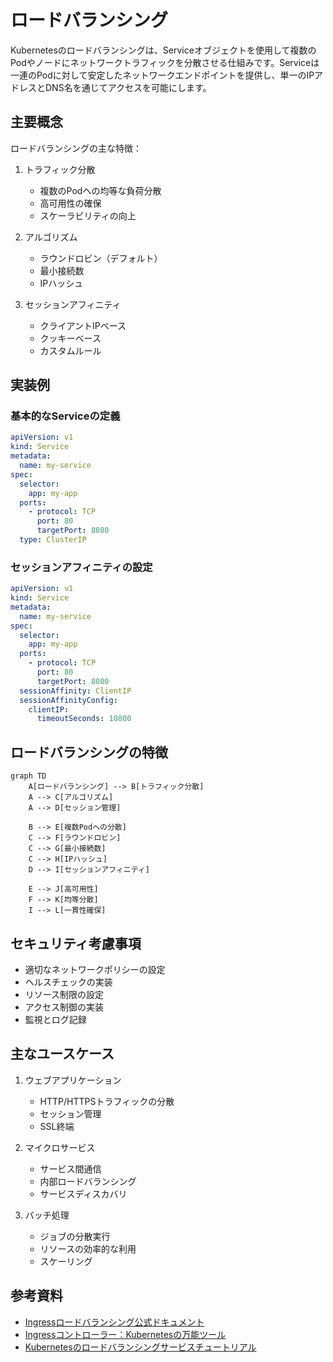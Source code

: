 # ロードバランシング

Kubernetesのロードバランシングは、Serviceオブジェクトを使用して複数のPodやノードにネットワークトラフィックを分散させる仕組みです。Serviceは一連のPodに対して安定したネットワークエンドポイントを提供し、単一のIPアドレスとDNS名を通じてアクセスを可能にします。

## 主要概念

ロードバランシングの主な特徴：

1. トラフィック分散
   - 複数のPodへの均等な負荷分散
   - 高可用性の確保
   - スケーラビリティの向上

2. アルゴリズム
   - ラウンドロビン（デフォルト）
   - 最小接続数
   - IPハッシュ

3. セッションアフィニティ
   - クライアントIPベース
   - クッキーベース
   - カスタムルール

## 実装例

### 基本的なServiceの定義

```yaml
apiVersion: v1
kind: Service
metadata:
  name: my-service
spec:
  selector:
    app: my-app
  ports:
    - protocol: TCP
      port: 80
      targetPort: 8080
  type: ClusterIP
```

### セッションアフィニティの設定

```yaml
apiVersion: v1
kind: Service
metadata:
  name: my-service
spec:
  selector:
    app: my-app
  ports:
    - protocol: TCP
      port: 80
      targetPort: 8080
  sessionAffinity: ClientIP
  sessionAffinityConfig:
    clientIP:
      timeoutSeconds: 10800
```

## ロードバランシングの特徴

```mermaid
graph TD
    A[ロードバランシング] --> B[トラフィック分散]
    A --> C[アルゴリズム]
    A --> D[セッション管理]
    
    B --> E[複数Podへの分散]
    C --> F[ラウンドロビン]
    C --> G[最小接続数]
    C --> H[IPハッシュ]
    D --> I[セッションアフィニティ]
    
    E --> J[高可用性]
    F --> K[均等分散]
    I --> L[一貫性確保]
```

## セキュリティ考慮事項

- 適切なネットワークポリシーの設定
- ヘルスチェックの実装
- リソース制限の設定
- アクセス制御の実装
- 監視とログ記録

## 主なユースケース

1. ウェブアプリケーション
   - HTTP/HTTPSトラフィックの分散
   - セッション管理
   - SSL終端

2. マイクロサービス
   - サービス間通信
   - 内部ロードバランシング
   - サービスディスカバリ

3. バッチ処理
   - ジョブの分散実行
   - リソースの効率的な利用
   - スケーリング

## 参考資料

- [Ingressロードバランシング公式ドキュメント](https://kubernetes.io/docs/concepts/services-networking/ingress/#load-balancing)
- [Ingressコントローラー：Kubernetesの万能ツール](https://thenewstack.io/ingress-controllers-the-swiss-army-knife-of-kubernetes/)
- [Kubernetesのロードバランシングサービスチュートリアル](https://www.youtube.com/watch?v=xCsz9IOt-fs)
